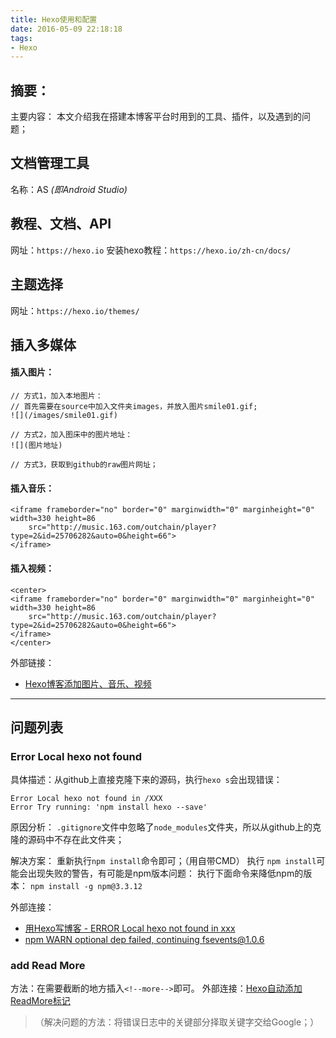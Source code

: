 ```yaml
---
title: Hexo使用和配置
date: 2016-05-09 22:18:18
tags:
- Hexo
---
```

## 摘要：
主要内容：
本文介绍我在搭建本博客平台时用到的工具、插件，以及遇到的问题；


## 文档管理工具
名称：AS *(即Android Studio)*

## 教程、文档、API
网址：`https://hexo.io`
安装hexo教程：`https://hexo.io/zh-cn/docs/`


## 主题选择
网址：`https://hexo.io/themes/`

## 插入多媒体
#### 插入图片：
```
// 方式1，加入本地图片：
// 首先需要在source中加入文件夹images，并放入图片smile01.gif;
![](/images/smile01.gif)

// 方式2，加入图床中的图片地址：
![](图片地址)

// 方式3，获取到github的raw图片网址；
```

#### 插入音乐：
```
<iframe frameborder="no" border="0" marginwidth="0" marginheight="0" width=330 height=86 
	src="http://music.163.com/outchain/player?type=2&id=25706282&auto=0&height=66">
</iframe>
```

#### 插入视频：
```
<center>
<iframe frameborder="no" border="0" marginwidth="0" marginheight="0" width=330 height=86 
	src="http://music.163.com/outchain/player?type=2&id=25706282&auto=0&height=66">
</iframe>	
</center>
```

外部链接：
* [Hexo博客添加图片、音乐、视频](http://blog.wleyuan.me/2015/07/18/Hexo-AddSoundPicMovie/)



---

## 问题列表

### Error Local hexo not found
具体描述：从github上直接克隆下来的源码，执行`hexo s`会出现错误：
```
Error Local hexo not found in /XXX
Error Try running: 'npm install hexo --save'
```

原因分析：
`.gitignore`文件中忽略了`node_modules`文件夹，所以从github上的克隆的源码中不存在此文件夹；

解决方案：
重新执行`npm install`命令即可；（用自带CMD）
执行 `npm install`可能会出现失败的警告，有可能是npm版本问题：
执行下面命令来降低npm的版本：
`npm install -g npm@3.3.12`


外部连接：
* [用Hexo写博客 - ERROR Local hexo not found in xxx](http://blog.csdn.net/burststar/article/details/45115905)
* [npm WARN optional dep failed, continuing fsevents@1.0.6](https://github.com/foreverjs/forever/issues/788)


### add Read More
方法：在需要截断的地方插入`<!--more-->`即可。
外部连接：[Hexo自动添加ReadMore标记](http://twiceyuan.com/2014/05/25/hexo%E8%87%AA%E5%8A%A8%E6%B7%BB%E5%8A%A0readmore%E6%A0%87%E8%AE%B0/)

> （解决问题的方法：将错误日志中的关键部分择取关键字交给Google；）